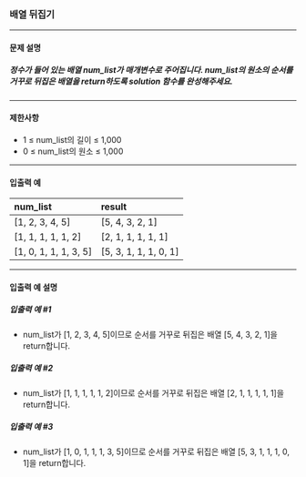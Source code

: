 ### 배열 뒤집기

***

#### 문제 설명
##### 정수가 들어 있는 배열 num_list가 매개변수로 주어집니다. num_list의 원소의 순서를 거꾸로 뒤집은 배열을 return하도록 solution 함수를 완성해주세요.

***

#### 제한사항
* 1 ≤ num_list의 길이 ≤ 1,000
* 0 ≤ num_list의 원소 ≤ 1,000

***

#### 입출력 예
num_list             |	result               |
|:--                 |:--
[1, 2, 3, 4, 5]      |	[5, 4, 3, 2, 1]      |
[1, 1, 1, 1, 1, 2]   |	[2, 1, 1, 1, 1, 1]   | 
[1, 0, 1, 1, 1, 3, 5]|	[5, 3, 1, 1, 1, 0, 1]|

***

#### 입출력 예 설명
##### 입출력 예 #1
* num_list가 [1, 2, 3, 4, 5]이므로 순서를 거꾸로 뒤집은 배열 [5, 4, 3, 2, 1]을 return합니다.

##### 입출력 예 #2
* num_list가 [1, 1, 1, 1, 1, 2]이므로 순서를 거꾸로 뒤집은 배열 [2, 1, 1, 1, 1, 1]을 return합니다.

##### 입출력 예 #3
* num_list가 [1, 0, 1, 1, 1, 3, 5]이므로 순서를 거꾸로 뒤집은 배열 [5, 3, 1, 1, 1, 0, 1]을 return합니다.